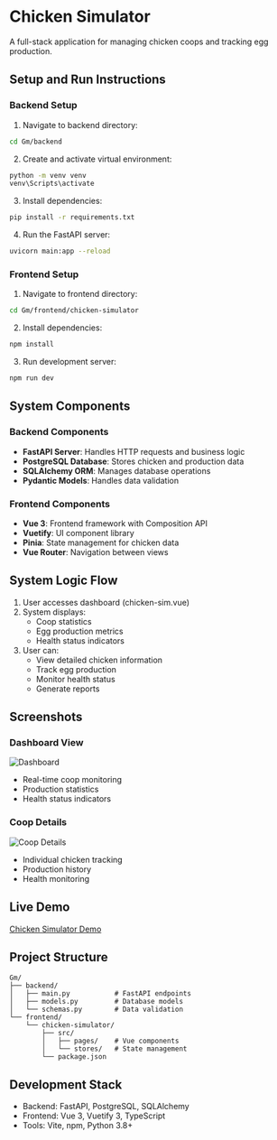 # Chicken Simulator

A full-stack application for managing chicken coops and tracking egg production.

## Setup and Run Instructions

### Backend Setup
1. Navigate to backend directory:
```bash
cd Gm/backend
```

2. Create and activate virtual environment:
```bash
python -m venv venv
venv\Scripts\activate
```

3. Install dependencies:
```bash
pip install -r requirements.txt
```

4. Run the FastAPI server:
```bash
uvicorn main:app --reload
```

### Frontend Setup
1. Navigate to frontend directory:
```bash
cd Gm/frontend/chicken-simulator
```

2. Install dependencies:
```bash
npm install
```

3. Run development server:
```bash
npm run dev
```

## System Components

### Backend Components
- **FastAPI Server**: Handles HTTP requests and business logic
- **PostgreSQL Database**: Stores chicken and production data
- **SQLAlchemy ORM**: Manages database operations
- **Pydantic Models**: Handles data validation

### Frontend Components
- **Vue 3**: Frontend framework with Composition API
- **Vuetify**: UI component library
- **Pinia**: State management for chicken data
- **Vue Router**: Navigation between views

## System Logic Flow
1. User accesses dashboard (chicken-sim.vue)
2. System displays:
   - Coop statistics
   - Egg production metrics
   - Health status indicators
3. User can:
   - View detailed chicken information
   - Track egg production
   - Monitor health status
   - Generate reports

## Screenshots

### Dashboard View
![Dashboard](screenshots/dashboard.png)
- Real-time coop monitoring
- Production statistics
- Health status indicators

### Coop Details
![Coop Details](screenshots/coop-details.png)
- Individual chicken tracking
- Production history
- Health monitoring

## Live Demo
[Chicken Simulator Demo](https://your-demo-link.com)

## Project Structure
```
Gm/
├── backend/
│   ├── main.py           # FastAPI endpoints
│   ├── models.py         # Database models
│   └── schemas.py        # Data validation
└── frontend/
    └── chicken-simulator/
        ├── src/
        │   ├── pages/    # Vue components
        │   └── stores/   # State management
        └── package.json
```

## Development Stack
- Backend: FastAPI, PostgreSQL, SQLAlchemy
- Frontend: Vue 3, Vuetify 3, TypeScript
- Tools: Vite, npm, Python 3.8+
